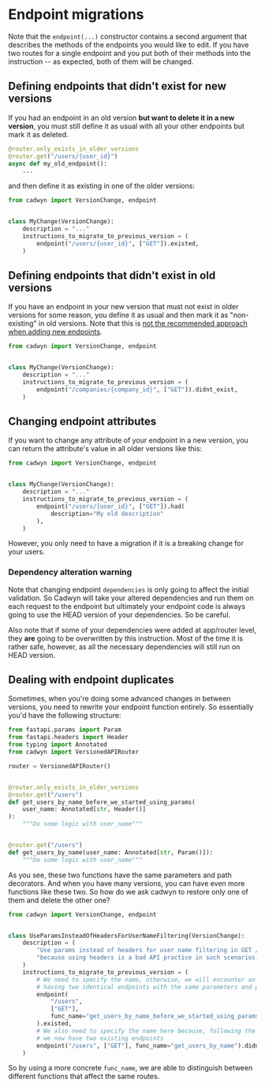 # Endpoint migrations

Note that the `endpoint(...)` constructor contains a second argument that describes the methods of the endpoints you would like to edit. If you have two routes for a single endpoint and you put both of their methods into the instruction -- as expected, both of them will be changed.

## Defining endpoints that didn't exist for new versions  

If you had an endpoint in an old version **but want to delete it in a new version**, you must still define it as usual with all your other endpoints but mark it as deleted.

```python
@router.only_exists_in_older_versions
@router.get("/users/{user_id}")
async def my_old_endpoint():
    ...
```

and then define it as existing in one of the older versions:

```python
from cadwyn import VersionChange, endpoint


class MyChange(VersionChange):
    description = "..."
    instructions_to_migrate_to_previous_version = (
        endpoint("/users/{user_id}", ["GET"]).existed,
    )
```

## Defining endpoints that didn't exist in old versions

If you have an endpoint in your new version that must not exist in older versions for some reason, you define it as usual and then mark it as "non-existing" in old versions. Note that this is [not the recommended approach when adding new endpoints](../how_to/change_endpoints/index.md#add-a-new-endpoint).

```python
from cadwyn import VersionChange, endpoint


class MyChange(VersionChange):
    description = "..."
    instructions_to_migrate_to_previous_version = (
        endpoint("/companies/{company_id}", ["GET"]).didnt_exist,
    )
```

## Changing endpoint attributes

If you want to change any attribute of your endpoint in a new version, you can return the attribute's value in all older versions like this:

```python
from cadwyn import VersionChange, endpoint


class MyChange(VersionChange):
    description = "..."
    instructions_to_migrate_to_previous_version = (
        endpoint("/users/{user_id}", ["GET"]).had(
            description="My old description"
        ),
    )
```

However, you only need to have a migration if it is a breaking change for your users.

### Dependency alteration warning

Note that changing endpoint `dependencies` is only going to affect the initial validation. So Cadwyn will take your altered dependencies and run them on each request to the endpoint but ultimately your endpoint code is always going to use the HEAD version of your dependencies. So be careful.

Also note that if some of your dependencies were added at app/router level, they **are** going to be overwritten by this instruction. Most of the time it is rather safe, however, as all the necessary dependencies will still run on HEAD version.

## Dealing with endpoint duplicates

Sometimes, when you're doing some advanced changes in between versions, you need to rewrite your endpoint function entirely. So essentially you'd have the following structure:

```python
from fastapi.params import Param
from fastapi.headers import Header
from typing import Annotated
from cadwyn import VersionedAPIRouter

router = VersionedAPIRouter()


@router.only_exists_in_older_versions
@router.get("/users")
def get_users_by_name_before_we_started_using_params(
    user_name: Annotated[str, Header()]
):
    """Do some logic with user_name"""


@router.get("/users")
def get_users_by_name(user_name: Annotated[str, Param()]):
    """Do some logic with user_name"""
```

As you see, these two functions have the same parameters and path decorators. And when you have many versions, you can have even more functions like these two. So how do we ask cadwyn to restore only one of them and delete the other one?

```python
from cadwyn import VersionChange, endpoint


class UseParamsInsteadOfHeadersForUserNameFiltering(VersionChange):
    description = (
        "Use params instead of headers for user name filtering in GET /users "
        "because using headers is a bad API practice in such scenarios."
    )
    instructions_to_migrate_to_previous_version = (
        # We need to specify the name, otherwise, we will encounter an exception due to
        # having two identical endpoints with the same parameters and path decorators
        endpoint(
            "/users",
            ["GET"],
            func_name="get_users_by_name_before_we_started_using_params",
        ).existed,
        # We also need to specify the name here because, following the instruction above,
        # we now have two existing endpoints
        endpoint("/users", ["GET"], func_name="get_users_by_name").didnt_exist,
    )
```

So by using a more concrete `func_name`, we are able to distinguish between different functions that affect the same routes.
